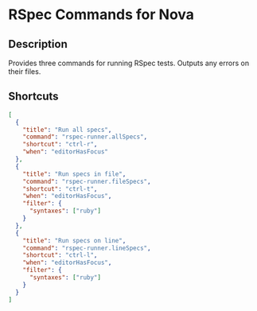 # RSpec Commands for Nova

## Description

Provides three commands for running RSpec tests. Outputs any errors on their files.

## Shortcuts

```json
[
  {
    "title": "Run all specs",
    "command": "rspec-runner.allSpecs",
    "shortcut": "ctrl-r",
    "when": "editorHasFocus"
  },
  {
    "title": "Run specs in file",
    "command": "rspec-runner.fileSpecs",
    "shortcut": "ctrl-t",
    "when": "editorHasFocus",
    "filter": {
      "syntaxes": ["ruby"]
    }
  },
  {
    "title": "Run specs on line",
    "command": "rspec-runner.lineSpecs",
    "shortcut": "ctrl-l",
    "when": "editorHasFocus",
    "filter": {
      "syntaxes": ["ruby"]
    }
  }
]
```
